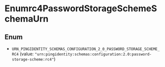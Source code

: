 

# Enumrc4PasswordStorageSchemeSchemaUrn

## Enum


* `URN_PINGIDENTITY_SCHEMAS_CONFIGURATION_2_0_PASSWORD_STORAGE_SCHEME_RC4` (value: `"urn:pingidentity:schemas:configuration:2.0:password-storage-scheme:rc4"`)




